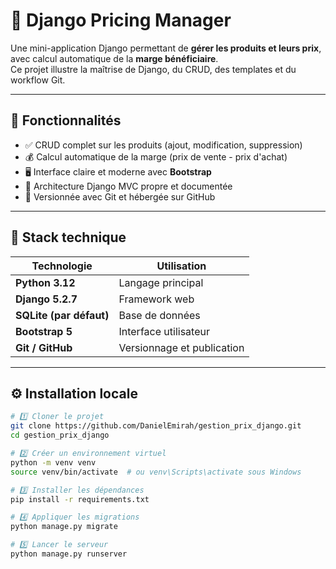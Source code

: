 # 🧮 Django Pricing Manager

Une mini-application Django permettant de **gérer les produits et leurs prix**, avec calcul automatique de la **marge bénéficiaire**.  
Ce projet illustre la maîtrise de Django, du CRUD, des templates et du workflow Git.

---

## 🚀 Fonctionnalités

- ✅ CRUD complet sur les produits (ajout, modification, suppression)
- 💰 Calcul automatique de la marge (prix de vente - prix d'achat)
- 🖥️ Interface claire et moderne avec **Bootstrap**
- 🧭 Architecture Django MVC propre et documentée
- 📂 Versionnée avec Git et hébergée sur GitHub

---

## 🧩 Stack technique

| Technologie             | Utilisation                |
| ----------------------- | -------------------------- |
| **Python 3.12**         | Langage principal          |
| **Django 5.2.7**        | Framework web              |
| **SQLite (par défaut)** | Base de données            |
| **Bootstrap 5**         | Interface utilisateur      |
| **Git / GitHub**        | Versionnage et publication |

---

## ⚙️ Installation locale

```bash
# 1️⃣ Cloner le projet
git clone https://github.com/DanielEmirah/gestion_prix_django.git
cd gestion_prix_django

# 2️⃣ Créer un environnement virtuel
python -m venv venv
source venv/bin/activate  # ou venv\Scripts\activate sous Windows

# 3️⃣ Installer les dépendances
pip install -r requirements.txt

# 4️⃣ Appliquer les migrations
python manage.py migrate

# 5️⃣ Lancer le serveur
python manage.py runserver
```
